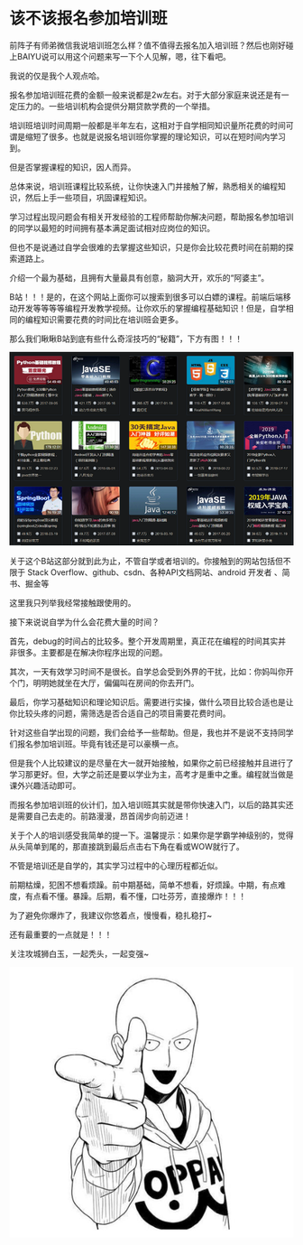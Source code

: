 # 该不该报名参加培训班


前阵子有师弟微信我说培训班怎么样？值不值得去报名加入培训班？然后也刚好碰上BAIYU说可以用这个问题来写一下个人见解，嗯，往下看吧。

我说的仅是我个人观点哈。

报名参加培训班花费的金额一般来说都是2w左右。对于大部分家庭来说还是有一定压力的。一些培训机构会提供分期贷款学费的一个举措。

培训班培训时间周期一般都是半年左右，这相对于自学相同知识量所花费的时间可谓是缩短了很多。也就是说报名培训班你掌握的理论知识，可以在短时间内学习到。

但是否掌握课程的知识，因人而异。

总体来说，培训班课程比较系统，让你快速入门并接触了解，熟悉相关的编程知识，然后上手一些项目，巩固课程知识。

学习过程出现问题会有相关开发经验的工程师帮助你解决问题，帮助报名参加培训的同学以最短的时间拥有基本满足面试相对应岗位的知识。

但也不是说通过自学会很难的去掌握这些知识，只是你会比较花费时间在前期的探索道路上。

介绍一个最为基础，且拥有大量最具有创意，脑洞大开，欢乐的“阿婆主”。

B站！！！是的，在这个网站上面你可以搜索到很多可以白嫖的课程。前端后端移动开发等等等等编程开发教学视频。让你欢乐的掌握编程基础知识！但是，自学相同的编程知识需要花费的时间比在培训班会更多。

那么我们瞅瞅B站到底有些什么奇淫技巧的“秘籍”，下方有图！！！

![B站搜索结果截图](https://github.com/BaiYu96/Account/blob/master/CHENJIAHUA/B%20shot.jpg?raw=true)

关于这个B站这部分就到此为止，不管自学或者培训的。你接触到的网站包括但不限于 Stack Overflow、github、csdn、各种API文档网站、android 开发者
、简书、掘金等

这里我只列举我经常接触跟使用的。

接下来说说自学为什么会花费大量的时间？

首先，debug的时间占的比较多。整个开发周期里，真正花在编程的时间其实并非很多。主要都是在解决你程序出现的问题。

其次，一天有效学习时间不是很长。自学总会受到外界的干扰，比如：你妈叫你开个门，明明她就坐在大厅，偏偏叫在房间的你去开门。

最后，你学习基础知识和理论知识后。需要进行实操，做什么项目比较合适也是让你比较头疼的问题，需筛选是否合适自己的项目需要花费时间。

针对这些自学出现的问题，我们会给予一些帮助。但是，我也并不是说不支持同学们报名参加培训班。毕竟有钱还是可以豪横一点。

但是我个人比较建议的是尽量在大一就开始接触，如果你之前已经接触并且进行了学习那更好。但，大学之前还是要以学业为主，高考才是重中之重。编程就当做是课外兴趣活动即可。

而报名参加培训班的伙计们，加入培训班其实就是带你快速入门，以后的路其实还是需要自己去走的。前路漫漫，昂首阔步向前迈进！

关于个人的培训感受我简单的提一下。温馨提示：如果你是学霸学神级别的，觉得从头简单到尾的，那直接跳到最后点击右下角在看或WOW就行了。

不管是培训还是自学的，其实学习过程中的心理历程都近似。

前期枯燥，犯困不想看烦躁。前中期基础，简单不想看，好烦躁。中期，有点难度，有点看不懂。暴躁。后期，看不懂，口吐芬芳，直接爆炸！！！

为了避免你爆炸了，我建议你悠着点，慢慢看，稳扎稳打~

还有最重要的一点就是！！！

关注攻城狮白玉，一起秃头，一起变强~

![](https://github.com/BaiYu96/Account/blob/master/CHENJIAHUA/tutou.jpg?raw=true)

